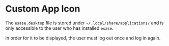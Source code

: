 # Custom App Icon

The `esase.desktop` file is stored under `~/.local/share/applications/` and is only accessible to the user who has installed `esase`.

In order for it to be displayed, the user must log out once and log in again.
